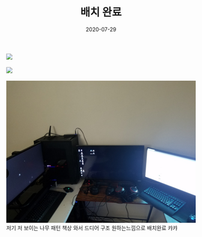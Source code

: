 ﻿---
layout: post
title:  배치 완료
date:   2020-07-29
category: blog
---

<img src="assets/img/blog/220200729_202748.jpg" />
<br />
<br />
<img src="assets/img/blog/20200729_202745.jpg" />
<br />
<br />
<img src="assets/img/blog/20200729_202818.jpg"	/>
<br />저기 저 보이는 나무 패턴 책상 와서 드디어 구조 원하는느낌으로 배치완료 캬캬<div></div>